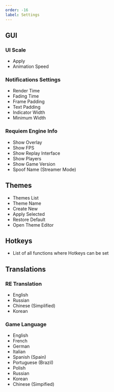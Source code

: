 ```yaml
---
order: -16
label: Settings
---
```


## GUI

### UI Scale

* Apply
* Animation Speed

### Notifications Settings

* Render Time
* Fading Time
* Frame Padding
* Text Padding
* Indicator Width
* Minimum Width

### Requiem Engine Info

* Show Overlay
* Show FPS
* Show Replay Interface
* Show Players
* Show Game Version
* Spoof Name (Streamer Mode)

## Themes

* Themes List
* Theme Name
* Create New
* Apply Selected
* Restore Default
* Open Theme Editor

## Hotkeys

* List of all functions where Hotkeys can be set

## Translations

### RE Translation

* English
* Russian
* Chinese (Simplified)
* Korean

### Game Language

* English
* French
* German
* Italian
* Spanish (Spain)
* Portuguese (Brazil)
* Polish
* Russian
* Korean
* Chinese (Simpified)
